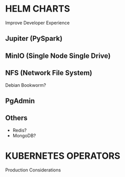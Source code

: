 # HELM CHARTS

Improve Developer Experience

## Jupiter (PySpark)


## MinIO (Single Node Single Drive)


## NFS (Network File System)

Debian Bookworm?

## PgAdmin


## Others

  - Redis?
  - MongoDB?

# KUBERNETES OPERATORS

Production Considerations
